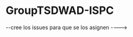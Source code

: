 # GroupTSDWAD-ISPC

<!--ya complete el texto de Artefactos de Scrum)-->

--cree los issues para que se los asignen ---->



